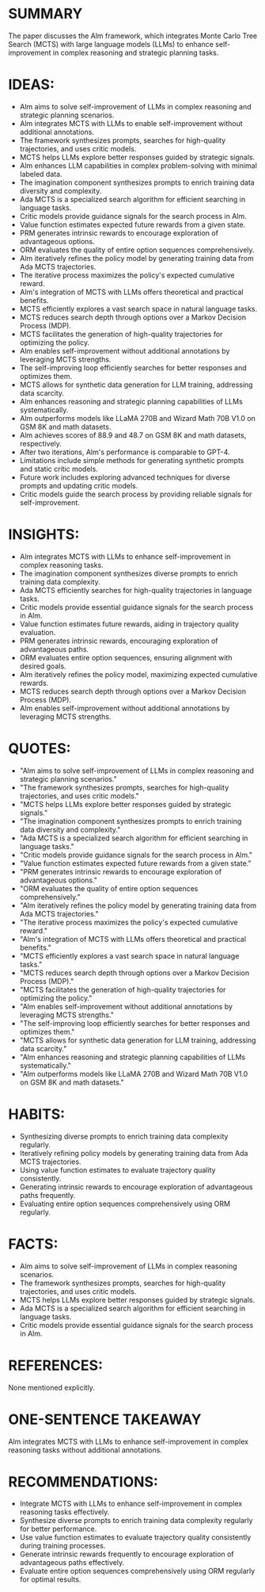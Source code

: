 # SUMMARY
The paper discusses the Alm framework, which integrates Monte Carlo Tree Search (MCTS) with large language models (LLMs) to enhance self-improvement in complex reasoning and strategic planning tasks.

# IDEAS:
- Alm aims to solve self-improvement of LLMs in complex reasoning and strategic planning scenarios.
- Alm integrates MCTS with LLMs to enable self-improvement without additional annotations.
- The framework synthesizes prompts, searches for high-quality trajectories, and uses critic models.
- MCTS helps LLMs explore better responses guided by strategic signals.
- Alm enhances LLM capabilities in complex problem-solving with minimal labeled data.
- The imagination component synthesizes prompts to enrich training data diversity and complexity.
- Ada MCTS is a specialized search algorithm for efficient searching in language tasks.
- Critic models provide guidance signals for the search process in Alm.
- Value function estimates expected future rewards from a given state.
- PRM generates intrinsic rewards to encourage exploration of advantageous options.
- ORM evaluates the quality of entire option sequences comprehensively.
- Alm iteratively refines the policy model by generating training data from Ada MCTS trajectories.
- The iterative process maximizes the policy's expected cumulative reward.
- Alm's integration of MCTS with LLMs offers theoretical and practical benefits.
- MCTS efficiently explores a vast search space in natural language tasks.
- MCTS reduces search depth through options over a Markov Decision Process (MDP).
- MCTS facilitates the generation of high-quality trajectories for optimizing the policy.
- Alm enables self-improvement without additional annotations by leveraging MCTS strengths.
- The self-improving loop efficiently searches for better responses and optimizes them.
- MCTS allows for synthetic data generation for LLM training, addressing data scarcity.
- Alm enhances reasoning and strategic planning capabilities of LLMs systematically.
- Alm outperforms models like LLaMA 270B and Wizard Math 70B V1.0 on GSM 8K and math datasets.
- Alm achieves scores of 88.9 and 48.7 on GSM 8K and math datasets, respectively.
- After two iterations, Alm's performance is comparable to GPT-4.
- Limitations include simple methods for generating synthetic prompts and static critic models.
- Future work includes exploring advanced techniques for diverse prompts and updating critic models.
- Critic models guide the search process by providing reliable signals for self-improvement.

# INSIGHTS:
- Alm integrates MCTS with LLMs to enhance self-improvement in complex reasoning tasks.
- The imagination component synthesizes diverse prompts to enrich training data complexity.
- Ada MCTS efficiently searches for high-quality trajectories in language tasks.
- Critic models provide essential guidance signals for the search process in Alm.
- Value function estimates future rewards, aiding in trajectory quality evaluation.
- PRM generates intrinsic rewards, encouraging exploration of advantageous paths.
- ORM evaluates entire option sequences, ensuring alignment with desired goals.
- Alm iteratively refines the policy model, maximizing expected cumulative rewards.
- MCTS reduces search depth through options over a Markov Decision Process (MDP).
- Alm enables self-improvement without additional annotations by leveraging MCTS strengths.

# QUOTES:
- "Alm aims to solve self-improvement of LLMs in complex reasoning and strategic planning scenarios."
- "The framework synthesizes prompts, searches for high-quality trajectories, and uses critic models."
- "MCTS helps LLMs explore better responses guided by strategic signals."
- "The imagination component synthesizes prompts to enrich training data diversity and complexity."
- "Ada MCTS is a specialized search algorithm for efficient searching in language tasks."
- "Critic models provide guidance signals for the search process in Alm."
- "Value function estimates expected future rewards from a given state."
- "PRM generates intrinsic rewards to encourage exploration of advantageous options."
- "ORM evaluates the quality of entire option sequences comprehensively."
- "Alm iteratively refines the policy model by generating training data from Ada MCTS trajectories."
- "The iterative process maximizes the policy's expected cumulative reward."
- "Alm's integration of MCTS with LLMs offers theoretical and practical benefits."
- "MCTS efficiently explores a vast search space in natural language tasks."
- "MCTS reduces search depth through options over a Markov Decision Process (MDP)."
- "MCTS facilitates the generation of high-quality trajectories for optimizing the policy."
- "Alm enables self-improvement without additional annotations by leveraging MCTS strengths."
- "The self-improving loop efficiently searches for better responses and optimizes them."
- "MCTS allows for synthetic data generation for LLM training, addressing data scarcity."
- "Alm enhances reasoning and strategic planning capabilities of LLMs systematically."
- "Alm outperforms models like LLaMA 270B and Wizard Math 70B V1.0 on GSM 8K and math datasets."

# HABITS:
- Synthesizing diverse prompts to enrich training data complexity regularly.
- Iteratively refining policy models by generating training data from Ada MCTS trajectories.
- Using value function estimates to evaluate trajectory quality consistently.
- Generating intrinsic rewards to encourage exploration of advantageous paths frequently.
- Evaluating entire option sequences comprehensively using ORM regularly.

# FACTS:
- Alm aims to solve self-improvement of LLMs in complex reasoning scenarios.
- The framework synthesizes prompts, searches for high-quality trajectories, and uses critic models.
- MCTS helps LLMs explore better responses guided by strategic signals.
- Ada MCTS is a specialized search algorithm for efficient searching in language tasks.
- Critic models provide essential guidance signals for the search process in Alm.

# REFERENCES:
None mentioned explicitly.

# ONE-SENTENCE TAKEAWAY
Alm integrates MCTS with LLMs to enhance self-improvement in complex reasoning tasks without additional annotations.

# RECOMMENDATIONS:
- Integrate MCTS with LLMs to enhance self-improvement in complex reasoning tasks effectively.
- Synthesize diverse prompts to enrich training data complexity regularly for better performance.
- Use value function estimates to evaluate trajectory quality consistently during training processes.
- Generate intrinsic rewards frequently to encourage exploration of advantageous paths effectively.
- Evaluate entire option sequences comprehensively using ORM regularly for optimal results.